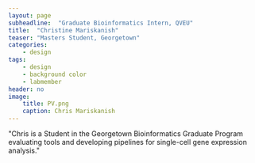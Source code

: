 ```yaml
---
layout: page
subheadline:  "Graduate Bioinformatics Intern, QVEU"
title:  "Christine Mariskanish"
teaser: "Masters Student, Georgetown"
categories:
    - design
tags:
    - design
    - background color
    - labmember
header: no
image:
    title: PV.png
    caption: Chris Mariskanish
---
```

"Chris is a Student in the Georgetown Bioinformatics Graduate Program evaluating tools and developing pipelines for single-cell gene expression analysis."

